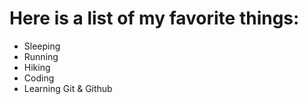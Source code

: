 # Here is a list of my favorite things:
- Sleeping
- Running
- Hiking
- Coding
- Learning Git & Github
